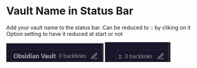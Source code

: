 # Vault Name in Status Bar  

Add your vault name to the status bar.
Can be reduced to :: by cliking on it  
Option setting to have it reduced at start or not

![demo](./enlarged.jpg)  ![demo](./reduced.jpg)
